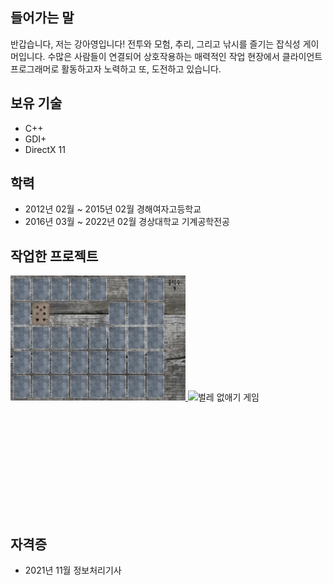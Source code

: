 ## 들어가는 말
반갑습니다, 저는 강아영입니다! 전투와 모험, 추리, 그리고 낚시를 즐기는 잡식성 게이머입니다. 수많은 사람들이 연결되어 상호작용하는 매력적인 작업 현장에서 클라이언트 프로그래머로 활동하고자 노력하고 또, 도전하고 있습니다.

## 보유 기술
- C++
- GDI+
- DirectX 11

## 학력
- 2012년 02월 ~ 2015년 02월 경해여자고등학교
- 2016년 03월 ~ 2022년 02월 경상대학교 기계공학전공
 
## 작업한 프로젝트
<div style="overflow-x: scroll; white-space: nowrap;">
  <a href="https://github.com/river-zero/Memory_Game">
    <img src="https://github.com/river-zero/Memory_Game/blob/e405aab4b6630a887ddbc2618e60742d812ec878/Memory_Game.gif" alt="짝 맞추기 게임" width="280" height="200" style="display: inline-block;">
  </a>
 <a href="https://github.com/river-zero/Buggy_House">
   <img src="https://raw.githubusercontent.com/river-zero/Buggy_House/main/buggy.gif" alt="벌레 없애기 게임" width="280" height="200" style="display: inline-block;">
 </a>
</div>

## 자격증
- 2021년 11월 정보처리기사
